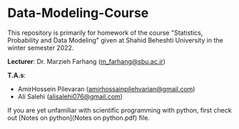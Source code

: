 # Data-Modeling-Course
This repository is primarily for homework of the course "Statistics, Probability and Data Modeling" given at Shahid Beheshti University in the winter semester 2022.


**Lecturer**: Dr. Marzieh Farhang ([m_farhang@sbu.ac.ir](mailto:m_farhang@sbu.ac.ir))


**T.A.s**:
- AmirHossein Pilevaran ([amirhossainpilehvarian@gmail.com](mailto:amirhossainpilehvarian@gmail.com))
- Ali Salehi ([alisalehi076@gmail.com](mailto:alisalehi076@gmail.com))

If you are yet unfamiliar with scientific programming with python, first check out [Notes on python](Notes on python.pdf) file.
